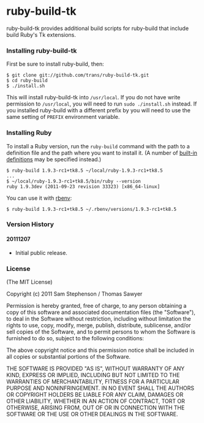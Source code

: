 # ruby-build-tk

ruby-build-tk provides additional build scripts for ruby-build that
include build Ruby's Tk extensions.


### Installing ruby-build-tk

First be sure to install ruby-build, then:

    $ git clone git://github.com/trans/ruby-build-tk.git
    $ cd ruby-build
    $ ./install.sh

This will install ruby-build-tk into `/usr/local`. If you do not have
write permission to `/usr/local`, you will need to run `sudo
./install.sh` instead. If you installed ruby-build with a different
prefix by you will need to use the same setting of `PREFIX` environment
variable.


### Installing Ruby

To install a Ruby version, run the `ruby-build` command with the path
to a definition file and the path where you want to install it. (A
number of [built-in
definitions](https://github.com/sstephenson/ruby-build/tree/master/share/ruby-build)
may be specified instead.)

    $ ruby-build 1.9.3-rc1+tk8.5 ~/local/ruby-1.9.3-rc1+tk8.5
    ...
    $ ~/local/ruby-1.9.3-rc1+tk8.5/bin/ruby --version
    ruby 1.9.3dev (2011-09-23 revision 33323) [x86_64-linux]

You can use it with [rbenv](https://github.com/sstephenson/rbenv):

    $ ruby-build 1.9.3-rc1+tk8.5 ~/.rbenv/versions/1.9.3-rc1+tk8.5


### Version History

#### 20111207

 * Initial public release.


### License

(The MIT License)

Copyright (c) 2011 Sam Stephenson / Thomas Sawyer

Permission is hereby granted, free of charge, to any person obtaining
a copy of this software and associated documentation files (the
"Software"), to deal in the Software without restriction, including
without limitation the rights to use, copy, modify, merge, publish,
distribute, sublicense, and/or sell copies of the Software, and to
permit persons to whom the Software is furnished to do so, subject to
the following conditions:

The above copyright notice and this permission notice shall be
included in all copies or substantial portions of the Software.

THE SOFTWARE IS PROVIDED "AS IS", WITHOUT WARRANTY OF ANY KIND,
EXPRESS OR IMPLIED, INCLUDING BUT NOT LIMITED TO THE WARRANTIES OF
MERCHANTABILITY, FITNESS FOR A PARTICULAR PURPOSE AND
NONINFRINGEMENT. IN NO EVENT SHALL THE AUTHORS OR COPYRIGHT HOLDERS BE
LIABLE FOR ANY CLAIM, DAMAGES OR OTHER LIABILITY, WHETHER IN AN ACTION
OF CONTRACT, TORT OR OTHERWISE, ARISING FROM, OUT OF OR IN CONNECTION
WITH THE SOFTWARE OR THE USE OR OTHER DEALINGS IN THE SOFTWARE.
